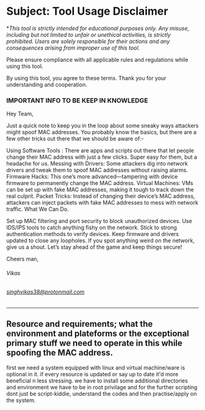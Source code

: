 # Subject: Tool Usage Disclaimer

**This tool is strictly intended for educational purposes only. Any misuse, including but not limited to unfair or unethical activities, is strictly prohibited. Users are solely responsible for their actions and any consequences arising from improper use of this tool.*

Please ensure compliance with all applicable rules and regulations while using this tool.

By using this tool, you agree to these terms.
Thank you for your understanding and cooperation.



### IMPORTANT INFO TO BE KEEP IN KNOWLEDGE
Hey Team,

Just a quick note to keep you in the loop about some sneaky ways attackers might spoof MAC addresses. You probably know the basics, but there are a few other tricks out there that we should be aware of:-

Using Software Tools : There are apps and scripts out there that let people change their MAC address with just a few clicks. Super easy for them, but a headache for us.
Messing with Drivers: Some attackers dig into network drivers and tweak them to spoof MAC addresses without raising alarms.
Firmware Hacks: This one’s more advanced—tampering with device firmware to permanently change the MAC address.
Virtual Machines: VMs can be set up with fake MAC addresses, making it tough to track down the real culprit.
Packet Tricks: Instead of changing their device’s MAC address, attackers can inject packets with fake MAC addresses to mess with network traffic.
What We Can Do.

Set up MAC filtering and port security to block unauthorized devices.
Use IDS/IPS tools to catch anything fishy on the network.
Stick to strong authentication methods to verify devices.
Keep firmware and drivers updated to close any loopholes.
If you spot anything weird on the network, give us a shout. Let’s stay ahead of the game and keep things secure!

Cheers man,

###### Vikas
###### singhvikas38@protonmail.com


----------------------------------------------------------------------------------------------------------------------------------------------------------------------------------------
## Resource and requirements; what the environment and plateforms or the exceptional primary stuff we need to operate in this while spoofing the MAC address.

first we need a system equipped with linux and virtual machine/ware is optional in it.
if every resource is updated or say up to date it'd more beneficial n less stressing.
we have to install some additional directories and environment 
we have to be in root privilage
and for the further scripting dont just be script-kiddie, understand the codes and then practise/apply on the system.
